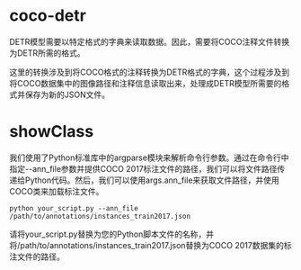 coco-detr
======
DETR模型需要以特定格式的字典来读取数据。因此，需要将COCO注释文件转换为DETR所需的格式。

这里的转换涉及到将COCO格式的注释转换为DETR格式的字典，这个过程涉及到将COCO数据集中的图像路径和注释信息读取出来，处理成DETR模型所需要的格式并保存为新的JSON文件。

showClass
======
我们使用了Python标准库中的argparse模块来解析命令行参数。通过在命令行中指定--ann_file参数并提供COCO 2017标注文件的路径，我们可以将文件路径传递给Python代码。然后，我们可以使用args.ann_file来获取文件路径，并使用COCO类来加载标注文件。

```
python your_script.py --ann_file /path/to/annotations/instances_train2017.json
```

请将your_script.py替换为您的Python脚本文件的名称，并将/path/to/annotations/instances_train2017.json替换为COCO 2017数据集的标注文件的路径。